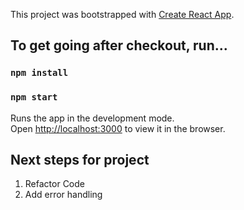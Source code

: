 This project was bootstrapped with [Create React App](https://github.com/facebook/create-react-app).

## To get going after checkout, run...

### `npm install`
### `npm start`

Runs the app in the development mode.<br>
Open [http://localhost:3000](http://localhost:3000) to view it in the browser.


## Next steps for project

1) Refactor Code
2) Add error handling
